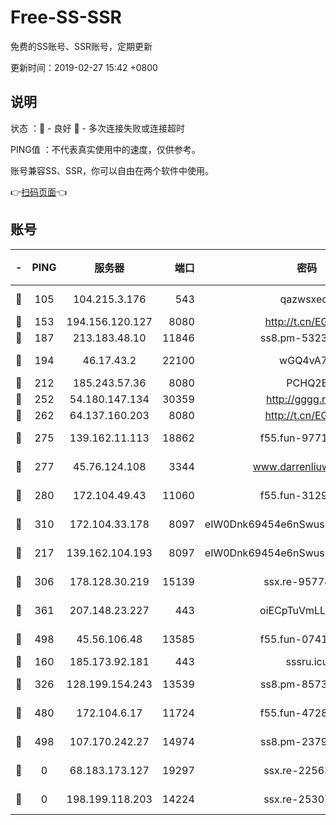 # Free-SS-SSR

免费的SS账号、SSR账号，定期更新

更新时间：2019-02-27 15:42 +0800

## 说明

状态     ：🙂 - 良好 🙁 - 多次连接失败或连接超时

PING值   ：不代表真实使用中的速度，仅供参考。

账号兼容SS、SSR，你可以自由在两个软件中使用。

👉[扫码页面](https://liesauer.github.io/free-ss-ssr.github.io/)👈

## 账号

|-|PING|服务器|端口|密码|加密方式|区域|
|:----:|:----:|:-----:|-----:|:----:|:----:|:----:|
|🙂|105|104.215.3.176|543|qazwsxedc|aes-256-gcm|JP|
|🙂|153|194.156.120.127|8080|http://t.cn/EGJIyrl|rc4-md5|RU|
|🙂|187|213.183.48.10|11846|ss8.pm-53239933|rc4-md5|RU|
|🙂|194|46.17.43.2|22100|wGQ4vA7D|aes-256-gcm|RU|
|🙂|212|185.243.57.36|8080|PCHQ2E|rc4-md5|US|
|🙂|252|54.180.147.134|30359|http://gggg.rocks|chacha20|KR|
|🙂|262|64.137.160.203|8080|http://t.cn/EGJIyrl|rc4-md5|CA|
|🙂|275|139.162.11.113|18862|f55.fun-97715829|aes-256-cfb|SG|
|🙂|277|45.76.124.108|3344|www.darrenliuwei.com|aes-256-cfb|AU|
|🙂|280|172.104.49.43|11060|f55.fun-31295272|aes-256-cfb|SG|
|🙂|310|172.104.33.178|8097|eIW0Dnk69454e6nSwuspv9DmS201tQ0D|aes-256-cfb|SG|
|🙂|217|139.162.104.193|8097|eIW0Dnk69454e6nSwuspv9DmS201tQ0D|aes-256-cfb|JP|
|🙂|306|178.128.30.219|15139|ssx.re-95778492|aes-256-cfb|SG|
|🙂|361|207.148.23.227|443|oiECpTuVmLLxk4Ts|aes-256-cfb|US|
|🙂|498|45.56.106.48|13585|f55.fun-07412512|aes-256-cfb|US|
|🙁|160|185.173.92.181|443|sssru.icu|rc4-md5|RU|
|🙁|326|128.199.154.243|13539|ss8.pm-85739206|aes-256-cfb|SG|
|🙁|480|172.104.6.17|11724|f55.fun-47281040|aes-256-cfb|US|
|🙁|498|107.170.242.27|14974|ss8.pm-23796497|aes-256-cfb|US|
|🙁|0|68.183.173.127|19297|ssx.re-22563235|aes-256-cfb|US|
|🙁|0|198.199.118.203|14224|ssx.re-25307472|aes-256-cfb|US|
